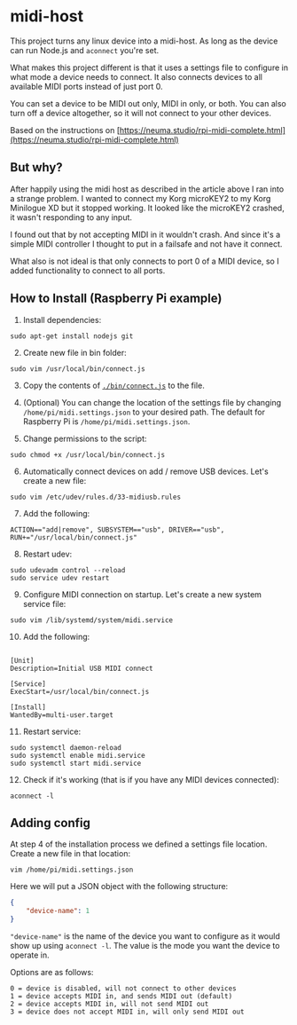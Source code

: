 # midi-host

This project turns any linux device into a midi-host. As long as the device can run Node.js and `aconnect` you're set.

What makes this project different is that it uses a settings file to configure in what mode a device needs to connect. It also connects devices to all available MIDI ports instead of just port 0.

You can set a device to be MIDI out only, MIDI in only, or both. You can also turn off a device altogether, so it will not connect to your other devices.

Based on the instructions on [https://neuma.studio/rpi-midi-complete.html](https://neuma.studio/rpi-midi-complete.html)

## But why?

After happily using the midi host as described in the article above I ran into a strange problem. I wanted to connect my Korg microKEY2 to my Korg Minilogue XD but it stopped working. It looked like the microKEY2 crashed, it wasn't responding to any input.

I found out that by not accepting MIDI in it wouldn't crash. And since it's a simple MIDI controller I thought to put in a failsafe and not have it connect.

What also is not ideal is that only connects to port 0 of a MIDI device, so I added functionality to connect to all ports.

## How to Install (Raspberry Pi example)

1. Install dependencies: 

```sudo apt-get install nodejs git```

2. Create new file in bin folder:

```sudo vim /usr/local/bin/connect.js```

3. Copy the contents of [`./bin/connect.js`](https://raw.githubusercontent.com/Gaya/midi-host/main/bin/connect.js) to the file.

4. (Optional) You can change the location of the settings file by changing `/home/pi/midi.settings.json` to your desired path. The default for Raspberry Pi is `/home/pi/midi.settings.json`.

5. Change permissions to the script:

```sudo chmod +x /usr/local/bin/connect.js```

6. Automatically connect devices on add / remove USB devices. Let's create a new file:

```sudo vim /etc/udev/rules.d/33-midiusb.rules```

7. Add the following:

```ACTION=="add|remove", SUBSYSTEM=="usb", DRIVER=="usb", RUN+="/usr/local/bin/connect.js"```

8. Restart udev:

```
sudo udevadm control --reload
sudo service udev restart
```

9. Configure MIDI connection on startup. Let's create a new system service file:

```sudo vim /lib/systemd/system/midi.service```

10. Add the following:

```

[Unit]
Description=Initial USB MIDI connect

[Service]
ExecStart=/usr/local/bin/connect.js

[Install]
WantedBy=multi-user.target
```

11. Restart service:

```
sudo systemctl daemon-reload
sudo systemctl enable midi.service
sudo systemctl start midi.service
```

12. Check if it's working (that is if you have any MIDI devices connected):

```aconnect -l```

## Adding config

At step 4 of the installation process we defined a settings file location. Create a new file in that location:

```vim /home/pi/midi.settings.json```

Here we will put a JSON object with the following structure:

```json
{
    "device-name": 1
}
```

`"device-name"` is the name of the device you want to configure as it would show up using `aconnect -l`. The value is the mode you want the device to operate in.

Options are as follows:

```
0 = device is disabled, will not connect to other devices
1 = device accepts MIDI in, and sends MIDI out (default)
2 = device accepts MIDI in, will not send MIDI out
3 = device does not accept MIDI in, will only send MIDI out
```